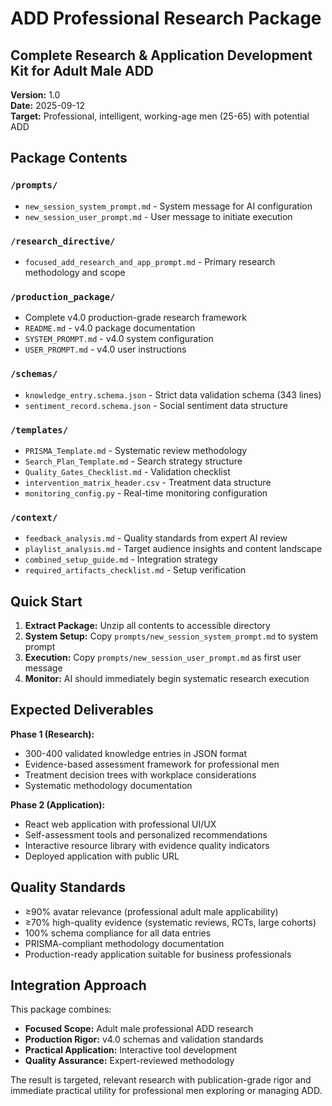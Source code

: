 # ADD Professional Research Package
## Complete Research & Application Development Kit for Adult Male ADD

**Version:** 1.0  
**Date:** 2025-09-12  
**Target:** Professional, intelligent, working-age men (25-65) with potential ADD

## Package Contents

### `/prompts/`
- `new_session_system_prompt.md` - System message for AI configuration
- `new_session_user_prompt.md` - User message to initiate execution

### `/research_directive/`
- `focused_add_research_and_app_prompt.md` - Primary research methodology and scope

### `/production_package/`
- Complete v4.0 production-grade research framework
- `README.md` - v4.0 package documentation
- `SYSTEM_PROMPT.md` - v4.0 system configuration
- `USER_PROMPT.md` - v4.0 user instructions

### `/schemas/`
- `knowledge_entry.schema.json` - Strict data validation schema (343 lines)
- `sentiment_record.schema.json` - Social sentiment data structure

### `/templates/`
- `PRISMA_Template.md` - Systematic review methodology
- `Search_Plan_Template.md` - Search strategy structure
- `Quality_Gates_Checklist.md` - Validation checklist
- `intervention_matrix_header.csv` - Treatment data structure
- `monitoring_config.py` - Real-time monitoring configuration

### `/context/`
- `feedback_analysis.md` - Quality standards from expert AI review
- `playlist_analysis.md` - Target audience insights and content landscape
- `combined_setup_guide.md` - Integration strategy
- `required_artifacts_checklist.md` - Setup verification

## Quick Start

1. **Extract Package:** Unzip all contents to accessible directory
2. **System Setup:** Copy `prompts/new_session_system_prompt.md` to system prompt
3. **Execution:** Copy `prompts/new_session_user_prompt.md` as first user message
4. **Monitor:** AI should immediately begin systematic research execution

## Expected Deliverables

**Phase 1 (Research):**
- 300-400 validated knowledge entries in JSON format
- Evidence-based assessment framework for professional men
- Treatment decision trees with workplace considerations
- Systematic methodology documentation

**Phase 2 (Application):**
- React web application with professional UI/UX
- Self-assessment tools and personalized recommendations
- Interactive resource library with evidence quality indicators
- Deployed application with public URL

## Quality Standards

- ≥90% avatar relevance (professional adult male applicability)
- ≥70% high-quality evidence (systematic reviews, RCTs, large cohorts)
- 100% schema compliance for all data entries
- PRISMA-compliant methodology documentation
- Production-ready application suitable for business professionals

## Integration Approach

This package combines:
- **Focused Scope:** Adult male professional ADD research
- **Production Rigor:** v4.0 schemas and validation standards
- **Practical Application:** Interactive tool development
- **Quality Assurance:** Expert-reviewed methodology

The result is targeted, relevant research with publication-grade rigor and immediate practical utility for professional men exploring or managing ADD.

